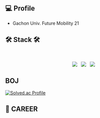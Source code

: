 <h2><b>💻 Profile</b></h2>

  - Gachon Univ. Future Mobility 21

<h2><b>🛠 Stack 🛠</b></h2>
</br>
<p align="center">
<img src="https://img.shields.io/badge/C-A8B9CC?style=flat-square&logo=C&logoColor=white"></a> &nbsp
<img src="https://img.shields.io/badge/c++-00599C?style=flat-square&logo=c%2B%2B&logoColor=white"/></a> &nbsp
<img src="https://img.shields.io/badge/Python-3776AB?style=flat-squaree&logo=Python&logoColor=white"></a> &nbsp

## BOJ
[![Solved.ac Profile](http://mazassumnida.wtf/api/v2/generate_badge?boj=monyang0606)](https://solved.ac/monyang0606/)

## 📜 CAREER
